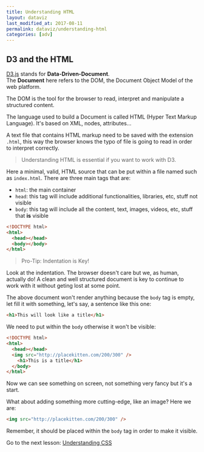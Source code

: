 ```yaml
---
title: Understanding HTML
layout: dataviz
last_modified_at: 2017-08-11
permalink: dataviz/understanding-html
categories: [adv]
---
```


## D3 and the HTML

[D3.js](https://d3js.org/) stands for **Data-Driven-Document**.  
The **Document** here refers to the DOM, the Document Object Model of the web platform.

The DOM is the tool for the browser to read, interpret and manipulate a structured content.

The language used to build a Document is called HTML (Hyper Text Markup Language). It's based on XML, nodes, attributes...

A text file that contains HTML markup need to be saved with the extension `.html`, this way the browser knows the typo of file is going to read in order to interpret correctly.

> Understanding HTML is essential if you want to work with D3.

Here a minimal, valid, HTML source that can be put within a file named such as `index.html`. There are three main tags that are:

- `html`: the main container
- `head`: this tag will include additional functionalities, libraries, etc, stuff not visible
- `body`: this tag will include all the content, text, images, videos, etc, stuff that **is** visible

```html
<!DOCTYPE html>
<html>
  <head></head>
  <body></body>   
</html>
```

> Pro-Tip: Indentation is Key!

Look at the indentation. The browser doesn't care but we, as human, actually do! A clean and well structured document is key to continue to work with it without geting lost at some point.

The above document won't render anything because the `body` tag is empty, let fill it with something, let's say, a sentence like this one:

```html
<h1>This will look like a title</h1>
```

We need to put within the `body` otherwise it won't be visible:

<lineselect line-from="2" line-to="4"></lineselect>

```html
<!DOCTYPE html>
<html>
  <head></head>
  <img src="http://placekitten.com/200/300" />
    <h1>This is a title</h1>
  </body>
</html>
```

Now we can see something on screen, not something very fancy but it's a start.

What about adding something more cutting-edge, like an image? Here we are:

```html
<img src="http://placekitten.com/200/300" />
```

Remember, it should be placed within the `body` tag in order to make it visible.

Go to the next lesson: [Understanding CSS](understanding-css)